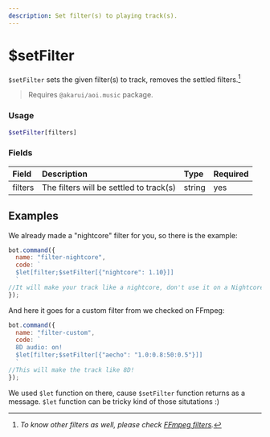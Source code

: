 ```yaml
---
description: Set filter(s) to playing track(s).
---
```


# $setFilter

`$setFilter` sets the given filter(s) to track, removes the settled filters.[^1]

  [^1]: *To know other filters as well, please check [FFmpeg filters](https://ffmpeg.org/ffmpeg-filters.html).*

> Requires `@akarui/aoi.music` package.

### Usage 

```php
$setFilter[filters]
```

### Fields

| Field | Description | Type | Required |
| :--- | :--- | :--- | :--- |
| filters | The filters will be settled to track(s) | string | yes |

## Examples

We already made a "nightcore" filter for you, so there is the example:

```javascript
bot.command({
  name: "filter-nightcore",
  code: `
  $let[filter;$setFilter[{"nightcore": 1.10}]]
  `
//It will make your track like a nightcore, don't use it on a Nightcore Mix :)
});
```

And here it goes for a custom filter from we checked on FFmpeg:

```javascript
bot.command({
  name: "filter-custom",
  code: `
  8D audio: on!
  $let[filter;$setFilter[{"aecho": "1.0:0.8:50:0.5"}]]
  `
//This will make the track like 8D!
});
```

We used `$let` function on there, cause `$setFilter` function returns as a message. `$let` function can be tricky kind of those situtations :)
